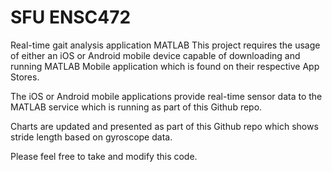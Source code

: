 # SFU ENSC472
Real-time gait analysis application MATLAB
This project requires the usage of either an iOS or Android mobile device capable of downloading and running MATLAB Mobile application which is found on their respective App Stores.

The iOS or Android mobile applications provide real-time sensor data to the MATLAB service which is running as part of this Github repo.

Charts are updated and presented as part of this Github repo which shows stride length based on gyroscope data.

Please feel free to take and modify this code.
